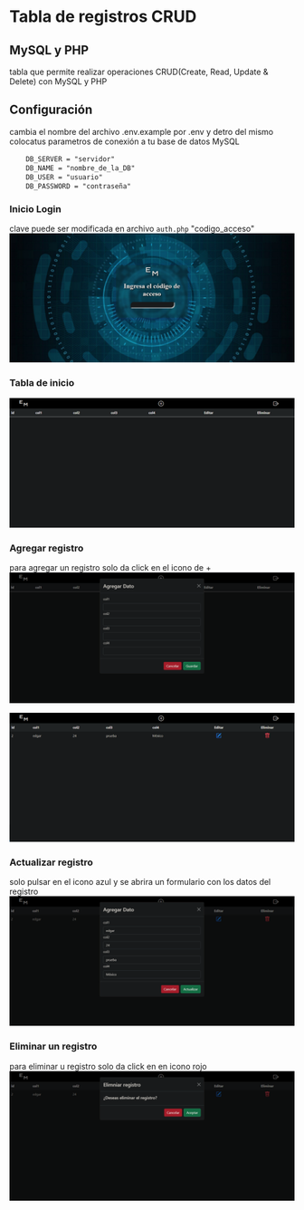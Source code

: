 # Tabla de registros CRUD
## MySQL y PHP

tabla que permite realizar operaciones CRUD(Create, Read, Update & Delete) con MySQL y PHP

## Configuración
cambia el nombre del archivo .env.example por .env y detro del mismo colocatus parametros de conexión a tu base de datos MySQL

~~~
    DB_SERVER = "servidor"
    DB_NAME = "nombre_de_la_DB"
    DB_USER = "usuario"
    DB_PASSWORD = "contraseña"
~~~

### Inicio Login
clave puede ser modificada en archivo `auth.php`
"codigo_acceso"
![login](./assets/login.png "imagen inicial de login")

### Tabla de inicio
![tabla inicial](./assets/tabla.png "tabla inicial vacia")

### Agregar registro
para agregar un registro solo da click en el icono de +
![agregar registro](./assets/agregar.png "agregar registro")

![nuevo registro agregado](./assets/new.png "registro nuevo agregado")

### Actualizar registro
solo pulsar en el icono azul y se abrira un formulario con los datos del registro
![actualizar registro](./assets/actualizar.png "actualzar un registro")

### Eliminar un registro
para eliminar u registro solo da click en en icono rojo
![eliminar registro](./assets/eliminar.png "eliminar un registro")

